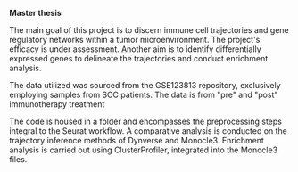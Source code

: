 **Master thesis**

The main goal of this project is to discern immune cell trajectories and gene regulatory networks within a tumor microenvironment. The project's efficacy is under assessment. Another aim is to identify differentially expressed genes to delineate the trajectories and conduct enrichment analysis.

The data utilized was sourced from the GSE123813 repository, exclusively employing samples from SCC patients. The data is from "pre" and "post" immunotherapy treatment

The code is housed in a folder and encompasses the preprocessing steps integral to the Seurat workflow. A comparative analysis is conducted on the trajectory inference methods of Dynverse and Monocle3. Enrichment analysis is carried out using ClusterProfiler, integrated into the Monocle3 files.
